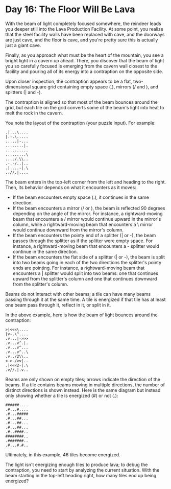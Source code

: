 # Day 16: The Floor Will Be Lava

With the beam of light completely focused somewhere, the reindeer leads you
deeper still into the Lava Production Facility. At some point, you realize that
the steel facility walls have been replaced with cave, and the doorways are
just cave, and the floor is cave, and you're pretty sure this is actually just
a giant cave.

Finally, as you approach what must be the heart of the mountain, you see a
bright light in a cavern up ahead. There, you discover that the beam of light
you so carefully focused is emerging from the cavern wall closest to the
facility and pouring all of its energy into a contraption on the opposite side.

Upon closer inspection, the contraption appears to be a flat, two-dimensional
square grid containing empty space (.), mirrors (/ and \), and splitters (| and
-).

The contraption is aligned so that most of the beam bounces around the grid,
but each tile on the grid converts some of the beam's light into heat to melt
the rock in the cavern.

You note the layout of the contraption (your puzzle input). For example:

```
.|...\....
|.-.\.....
.....|-...
........|.
..........
.........\
..../.\\..
.-.-/..|..
.|....-|.\
..//.|....
```

The beam enters in the top-left corner from the left and heading to the
right. Then, its behavior depends on what it encounters as it moves:

-  If the beam encounters empty space (.), it continues in the same direction.
-  If the beam encounters a mirror (/ or \), the beam is reflected 90 degrees depending on the angle of the mirror. For instance, a rightward-moving beam that encounters a / mirror would continue upward in the mirror's column, while a rightward-moving beam that encounters a \ mirror would continue downward from the mirror's column.
-  If the beam encounters the pointy end of a splitter (| or -), the beam passes through the splitter as if the splitter were empty space. For instance, a rightward-moving beam that encounters a - splitter would continue in the same direction.
-  If the beam encounters the flat side of a splitter (| or -), the beam is split into two beams going in each of the two directions the splitter's pointy ends are pointing. For instance, a rightward-moving beam that encounters a | splitter would split into two beams: one that continues upward from the splitter's column and one that continues downward from the splitter's column.

Beams do not interact with other beams; a tile can have many beams passing
through it at the same time. A tile is energized if that tile has at least one
beam pass through it, reflect in it, or split in it.

In the above example, here is how the beam of light bounces around the contraption:

```
>|<<<\....
|v-.\^....
.v...|->>>
.v...v^.|.
.v...v^...
.v...v^..\
.v../2\\..
<->-/vv|..
.|<<<2-|.\
.v//.|.v..
```

Beams are only shown on empty tiles; arrows indicate the direction of the
beams. If a tile contains beams moving in multiple directions, the number of
distinct directions is shown instead. Here is the same diagram but instead only
showing whether a tile is energized (#) or not (.):

```
######....
.#...#....
.#...#####
.#...##...
.#...##...
.#...##...
.#..####..
########..
.#######..
.#...#.#..
```

Ultimately, in this example, 46 tiles become energized.

The light isn't energizing enough tiles to produce lava; to debug the
contraption, you need to start by analyzing the current situation. With the
beam starting in the top-left heading right, how many tiles end up being
energized?
